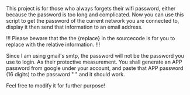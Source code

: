 This project is for those who always forgets their wifi password, either because the password is too long and complicated.
Now you can use this script to get the password of the current network you are connected to, display it then send that information to an email address.

!!! Please beware that the the {replace} in the sourcecode is for you to replace with the relative information. !!!

Since I am using gmail's smtp, the password will not be the password you use to login. As their protective measurement.
You shall generate an APP password from google under your account, and paste that APP password (16 digits) to the password " "
and it should work.

Feel free to modify it for further purpose!
